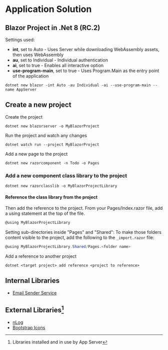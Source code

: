 # Application Solution 

## Blazor Project in .Net 8 (RC.2)
Settings used:
* **int**, set to Auto - Uses Server while downloading WebAssembly assets, then uses WebAssembly
* **au**, set to Individual - Individual authentication
* **ai**, set to true - Enables all interactive option
* **use-program-main**, set to true - Uses Program.Main as the entry point of the application
```dos
dotnet new blazor -int Auto -au Individual -ai --use-program-main --name AppServer
```

## Create a new project
Create the project
```dos
dotnet new blazorserver -o MyBlazorProject
```	

Run the project and watch any changes
```dos
dotnet watch run --project MyBlazorProject
```

Add a new page to the project
```dos
dotnet new razorcomponent -n Todo -o Pages
```

### Add a new component class library to the project
```dos
dotnet new razorclasslib -o MyBlazorProjectLibrary
```	

#### Reference the class library from the project
Then add the reference to the project.
From your Pages/Index.razor file, add a using statement at the top of the file.
```cs
@using MyBlazorProjectLibrary
```

Setting sub-directories inside "Pages" and "Shared":
To make those folders content visible to the project, add the following to the ``_import.razor``  file:
```cs
@using MyBlazorProjectLibrary.Shared/Pages.<folder name>
```	

Add a reference to another project
```dos
dotnet <target project> add reference <project to reference>
```

## Internal Libraries

* [Email Sender Service](Library/Services/EmailSenderService/README.md)


## External Libraries[^1]
* [nLog](https://nlog-project.org/)
* [Bootstrap Icons](https://icons.getbootstrap.com/#install)



[^1]: Libraries installed and in use by App Server